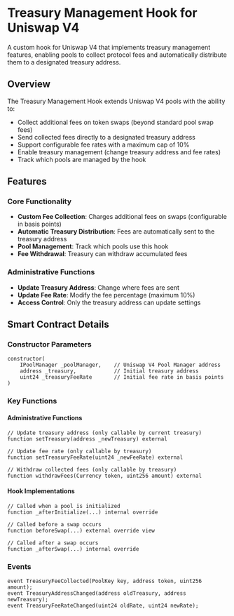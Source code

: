 # Treasury Management Hook for Uniswap V4

A custom hook for Uniswap V4 that implements treasury management features, enabling pools to collect protocol fees and automatically distribute them to a designated treasury address.

## Overview

The Treasury Management Hook extends Uniswap V4 pools with the ability to:
- Collect additional fees on token swaps (beyond standard pool swap fees)
- Send collected fees directly to a designated treasury address
- Support configurable fee rates with a maximum cap of 10%
- Enable treasury management (change treasury address and fee rates)
- Track which pools are managed by the hook

## Features

### Core Functionality
- **Custom Fee Collection**: Charges additional fees on swaps (configurable in basis points)
- **Automatic Treasury Distribution**: Fees are automatically sent to the treasury address
- **Pool Management**: Track which pools use this hook
- **Fee Withdrawal**: Treasury can withdraw accumulated fees

### Administrative Functions
- **Update Treasury Address**: Change where fees are sent
- **Update Fee Rate**: Modify the fee percentage (maximum 10%)
- **Access Control**: Only the treasury address can update settings

## Smart Contract Details

### Constructor Parameters
```solidity
constructor(
    IPoolManager _poolManager,    // Uniswap V4 Pool Manager address
    address _treasury,            // Initial treasury address
    uint24 _treasuryFeeRate       // Initial fee rate in basis points
)
```

### Key Functions

#### Administrative Functions
```solidity
// Update treasury address (only callable by current treasury)
function setTreasury(address _newTreasury) external

// Update fee rate (only callable by treasury)
function setTreasuryFeeRate(uint24 _newFeeRate) external

// Withdraw collected fees (only callable by treasury)
function withdrawFees(Currency token, uint256 amount) external
```

#### Hook Implementations
```solidity
// Called when a pool is initialized
function _afterInitialize(...) internal override

// Called before a swap occurs
function beforeSwap(...) external override view

// Called after a swap occurs
function _afterSwap(...) internal override
```

### Events
```solidity
event TreasuryFeeCollected(PoolKey key, address token, uint256 amount);
event TreasuryAddressChanged(address oldTreasury, address newTreasury);
event TreasuryFeeRateChanged(uint24 oldRate, uint24 newRate);
```

